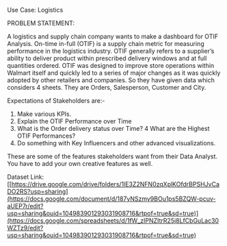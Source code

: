 Use Case: Logistics

PROBLEM STATEMENT:

A logistics and supply chain company wants to make a dashboard for OTIF Analysis. On-time in-full (OTIF) is a supply chain metric for measuring performance in the logistics industry. OTIF generally refers to a supplier’s ability to deliver product within prescribed delivery windows and at full quantities ordered. OTIF was designed to improve store operations within Walmart itself and quickly led to a series of major changes as it was quickly adopted by other retailers and companies. So they have given data which considers 4 sheets. They are Orders, Salesperson, Customer and City. 

Expectations of Stakeholders are:-
1. Make various KPIs.
2. Explain the OTIF Performance over Time
3. What is the Order delivery status over Time?
4 What are the Highest OTIF Performances?
5. Do something with Key Influencers and other advanced visualizations.

These are some of the features stakeholders want from their Data Analyst. You have to add your own creative features as well.

Dataset Link: [[https://drive.google.com/drive/folders/1lE3Z2NFN0zqXplKOfdrBPSHJvCaDO2RS?usp=sharing](https://docs.google.com/document/d/187yNSzmy9BOu1ps5BZQW-pcuv-aUEP7r/edit?usp=sharing&ouid=104983901293031908716&rtpof=true&sd=true)](https://docs.google.com/spreadsheets/d/1fW_zIPNZItrR25j8LfCbGuLac30WZTz9/edit?usp=sharing&ouid=104983901293031908716&rtpof=true&sd=true)

